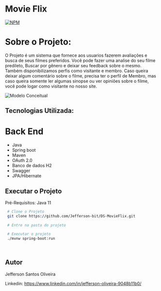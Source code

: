 # Movie Flix
[![NPM](https://img.shields.io/apm/l/react)](https://github.com/Jefferson-bit/DS-MovieFlix/blob/main/LICENSE)

# Sobre o Projeto:

O Projeto é um sistema que fornece aos usuarios fazerem avaliações e busca de seus filmes preferidos. Você pode fazer uma analise do seu filme predileto,
Buscar por gênero e deixar seu feedback sobre o mesmo. Também disponibilizamos perfis como visitante e membro. Caso queira deixar algum comentário
sobre o filme, precisa ter o perfil de Membro, mas caso queira somente ler algumas sinopse ou ver opiniões sobre o filme, você pode logar
como visitante no nosso site. 

![Modelo Conceitual](https://snipboard.io/D2wyB9.jpg)

## Tecnologias Utilizada:

# Back End
   * Java 
   * Spring boot
   * Maven 
   * OAuth 2.0
   * Banco de dados H2
   * Swagger
   * JPA/Hibernate
 
 ## Executar o Projeto
 Pré-Requisitos: Java 11
 ```bash
  # Clone o Projeto
  git clone https://github.com/Jefferson-bit/DS-MovieFlix.git
  
  # Entre na pasta do projeto
  
  # Executar o projeto
  ./mvnw spring-boot:run

  
 ```

 ## Autor
 Jefferson Santos Oliveira
 
 Linkedin: https://www.linkedin.com/in/jefferson-oliveira-9048b11b0/
